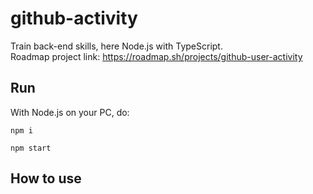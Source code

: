 # github-activity
Train back-end skills, here Node.js with TypeScript.  
Roadmap project link: https://roadmap.sh/projects/github-user-activity

## Run
With Node.js on your PC, do:
```
npm i
```

```
npm start
```
## How to use
